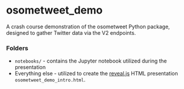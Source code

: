 # osometweet_demo
A crash course demonstration of the osometweet Python package, designed to gather Twitter data via the V2 endpoints.

### Folders
- `notebooks/` - contains the Jupyter notebook utilized during the presentation
- Everything else - utilized to create the [reveal.js](https://revealjs.com/) HTML presentation `osometweet_demo_intro.html`.